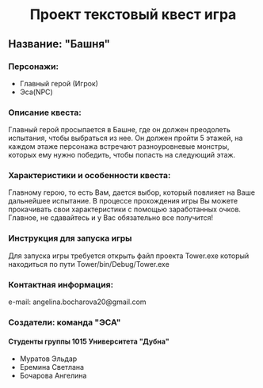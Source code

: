 <h1 align="center">Проект текстовый квест игра</h1>

<h2>Название: "Башня"</h2> 

<h3>Персонажи:</h3>
<ul>
<li>Главный герой (Игрок)</li>
<li>Эса(NPC)</li>
</ul>

<h3>Описание квеста:</h3>
Главный герой просыпается в Башне, где он должен преодолеть испытания, чтобы выбраться из нее.
Он должен пройти 5 этажей, на каждом этаже персонажа встречают разноуровневые монстры, которых ему нужно победить, чтобы попасть на следующий этаж.

<h3>Характеристики и особенности квеста: </h3>
Главному герою, то есть Вам, дается выбор, который повлияет на Ваше дальнейшее испытание. В процессе прохождения игры Вы можете прокачивать свои характеристики с помощью заработанных очков. Главное, не сдавайтесь и у Вас обязательно все получится!

<h3>Инструкция для запуска игры</h3>
Для запуска игры требуется открыть файл проекта Tower.exe который находиться по пути Tower/bin/Debug/Tower.exe

<h3>Контактная информация:</h3>
e-mail: angelina.bocharova20@gmail.com


<h3>Создатели: команда "ЭСА"</h3>
<h4>Студенты группы 1015 Университета "Дубна"</h4>
<ul>
<li>Муратов Эльдар</li>
<li>Еремина Светлана</li>
<li>Бочарова Ангелина</li>
</ul>
